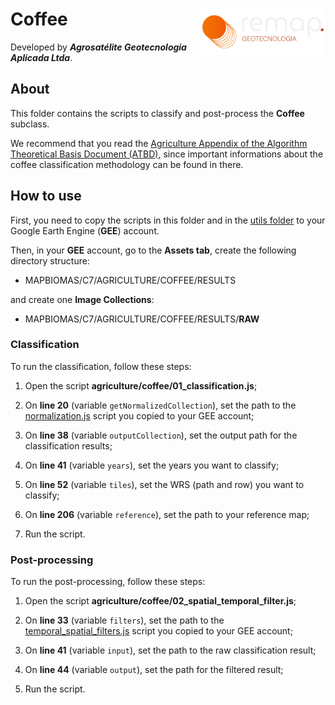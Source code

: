 <div>
    <img src='../assets/logo.png' height='auto' width='200' align='right'>
    <h1>Coffee</h1>
</div>

Developed by ***Agrosatélite Geotecnologia Aplicada Ltda***.

## About

This folder contains the scripts to classify and post-process the **Coffee** subclass. 

We recommend that you read the [Agriculture Appendix of the Algorithm Theoretical Basis Document (ATBD)](https://mapbiomas.org/download-dos-atbds), since important informations about the coffee classification methodology can be found in there. 

## How to use

First, you need to copy the scripts in this folder and in the [utils folder](../utils) to your Google Earth Engine (**GEE**) account.

Then, in your **GEE** account, go to the **Assets tab**, create the following directory structure:

 - MAPBIOMAS/C7/AGRICULTURE/COFFEE/RESULTS

and create one **Image Collections**:

 - MAPBIOMAS/C7/AGRICULTURE/COFFEE/RESULTS/**RAW**
 

### Classification 

To run the classification, follow these steps:

1. Open the script **agriculture/coffee/01_classification.js**;

2. On **line 20** (variable `getNormalizedCollection`), set the path to the [normalization.js](../utils/normalization.js) script you copied to your GEE account;

3. On **line 38** (variable `outputCollection`), set the output path for the classification results;

4. On **line 41** (variable `years`), set the years you want to classify;
    
5. On **line 52** (variable `tiles`), set the WRS (path and row) you want to classify;

6. On **line 206** (variable `reference`), set the path to your reference map;
        
7. Run the script.

### Post-processing
    
To run the post-processing, follow these steps:

1. Open the script **agriculture/coffee/02_spatial_temporal_filter.js**;

2. On **line 33** (variable `filters`), set the path to the [temporal_spatial_filters.js](../utils/temporal_spatial_filters.js) script you copied to your GEE account;

3. On **line 41** (variable `input`), set the path to the raw classification result;

4. On **line 44** (variable `output`), set the path for the filtered result;

5. Run the script.